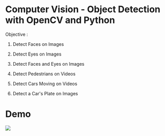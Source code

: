 # Computer Vision - Object Detection with OpenCV and Python

Objective :
1. Detect Faces on Images

2. Detect Eyes on Images

3. Detect Faces and Eyes on Images

4. Detect Pedestrians on Videos

5. Detect Cars Moving on Videos

6. Detect a Car's Plate on Images

# Demo
![](ezgif.com-video-to-gif.gif)
